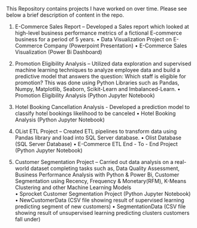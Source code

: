 This Repository contains projects I have worked on over time. Please see below a brief description of content in the repo.


1. E-Commerce Sales Report – Developed a Sales report which looked at high-level business performance metrics of a fictional E-commerce business for a period of 5 years.
  • Data Visualization Project on E-Commerce Company (Powerpoint Presentation)
  • E-Commerce Sales Visualization (Power Bi Dashboard)

2. Promotion Eligibility Analysis – Utilized data exploration and supervised machine learning techniques to analyze employee data and build a predictive model that answers the question: Which staff is eligible for promotion? This was done using Python Libraries such as Pandas, Numpy, Matplotlib, Seaborn, Scikit-Learn and Imbalanced-Learn.
  • Promotion Eligibility Analysis (Python Jupyter Notebook)

3. Hotel Booking Cancellation Analysis -  Developed a prediction model to classify hotel bookings likelihood to be canceled 
  • Hotel Booking Analysis (Python Jupyter Notebook)

4. OList ETL Project – Created ETL pipelines to transform data using Pandas library and load into SQL Server database.
  • Olist Database (SQL Server Database)
  • E-Commerce ETL End - To - End Project (Python Jupyter Notebook)

5. Customer Segmentation Project – Carried out data analysis on a real-world dataset completing tasks such as, Data Quality Assessment, Business Performance Analysis with Python & Power Bi, Customer Segmentation using Recency, Frequency & Monetary(RFM), K-Means Clustering and other Machine Learning  Models  
  • Sprocket Customer Segmentation Project (Python Jupyter Notebook)
  • NewCustomerData (CSV file showing result of supervised learning predicting segment of new customers)
  • SegmentationData (CSV file showing result of unsupervised learning predicting clusters customers fall under)
